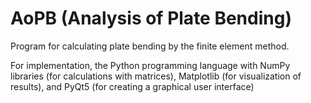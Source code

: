 # AoPB (Analysis of Plate Bending)

Program for calculating plate bending by the finite element method.

For implementation, the Python programming language with NumPy libraries (for calculations with matrices), Matplotlib (for visualization of results), and PyQt5 (for creating a graphical user interface)